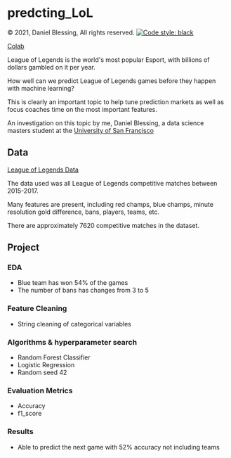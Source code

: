 # predcting_LoL
 
 © 2021, Daniel Blessing, All rights reserved. [![Code style: black](https://img.shields.io/badge/code%20style-black-000000.svg)](https://github.com/psf/black)
 
 [Colab](https://colab.research.google.com/drive/1ME9QJv7eDU4g6TIzE9rIMElCS6rpuLb3?usp=sharing)
 
 League of Legends is the world's most popular Esport, with billions of dollars gambled on it per year. 
 
 How well can we predict League of Legends games before they happen with machine learning?
 
 This is clearly an important topic to help tune prediction markets as well as focus coaches time on the most important features. 
 
 An investigation on this topic by me, Daniel Blessing, a data science masters student at the [University of San Francisco](https://www.usfca.edu/)
 
 ## Data
 
 [League of Legends Data](https://www.kaggle.com/chuckephron/leagueoflegends)
 
 The data used was all League of Legends competitive matches between 2015-2017. 
 
 Many features are present, including red champs, blue champs, minute resolution gold difference, bans, players, teams, etc.
 
 There are approximately 7620 competitive matches in the dataset. 
 
 ## Project 
 
 ### EDA
 - Blue team has won 54% of the games
 - The number of bans has changes from 3 to 5 
 
 ### Feature Cleaning
 - String cleaning of categorical variables
 
 ### Algorithms & hyperparameter search
 - Random Forest Classifier
 - Logistic Regression
 - Random seed 42

### Evaluation Metrics 
- Accuracy
- f1_score

### Results
- Able to predict the next game with 52% accuracy not including teams

 
